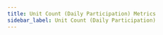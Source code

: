 ```yaml
---
title: Unit Count (Daily Participation) Metrics
sidebar_label: Unit Count (Daily Participation)
---
```

